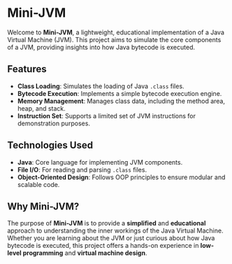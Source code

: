 # **Mini-JVM**

Welcome to **Mini-JVM**, a lightweight, educational implementation of a Java Virtual Machine (JVM). This project aims to simulate the core components of a JVM, providing insights into how Java bytecode is executed.

## **Features**
- **Class Loading**: Simulates the loading of Java `.class` files.
- **Bytecode Execution**: Implements a simple bytecode execution engine.
- **Memory Management**: Manages class data, including the method area, heap, and stack.
- **Instruction Set**: Supports a limited set of JVM instructions for demonstration purposes.

## **Technologies Used**
- **Java**: Core language for implementing JVM components.
- **File I/O**: For reading and parsing `.class` files.
- **Object-Oriented Design**: Follows OOP principles to ensure modular and scalable code.

## **Why Mini-JVM?**
The purpose of **Mini-JVM** is to provide a **simplified** and **educational** approach to understanding the inner workings of the Java Virtual Machine. Whether you are learning about the JVM or just curious about how Java bytecode is executed, this project offers a hands-on experience in **low-level programming** and **virtual machine design**.

